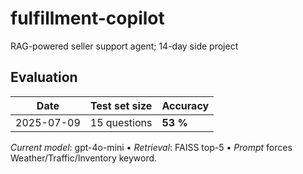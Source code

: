 # fulfillment-copilot
RAG-powered seller support agent; 14-day side project
## Evaluation

| Date       | Test set size | Accuracy |
|------------|---------------|----------|
| 2025-07-09 | 15 questions  | **53 %** |

_Current model_: gpt-4o-mini • _Retrieval_: FAISS top-5 • _Prompt_ forces Weather/Traffic/Inventory keyword.

